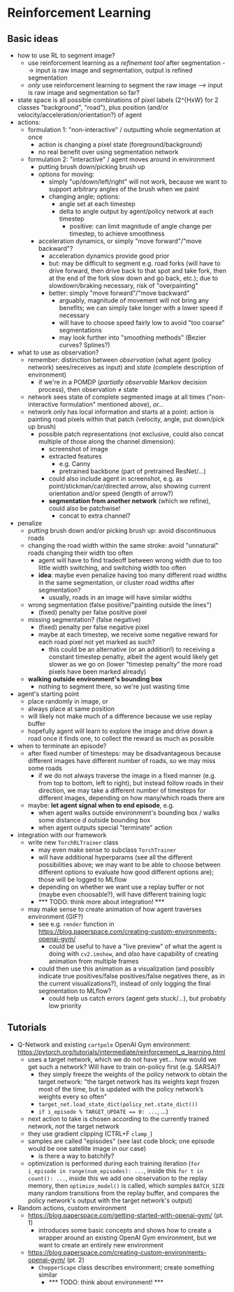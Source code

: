 # Reinforcement Learning
## Basic ideas
- how to use RL to segment image?
    - use reinforcement learning as a _refinement tool_ after segmentation --> input is raw image and segmentation, output is refined segmentation
    - _only_ use reinforcement learning to segment the raw image --> input is raw image and segmentation so far?
- state space is all possible combinations of pixel labels (2^{HxW} for 2 classes "background", "road"), plus position (and/or velocity/acceleration/orientation?) of agent
- actions:
    - formulation 1: "non-interactive" / outputting whole segmentation at once
        - action is changing a pixel state (foreground/background)
        - no real benefit over using segmentation network
    - formulation 2: "interactive" / agent moves around in environment
        - putting brush down/picking brush up
        - options for moving:
            - simply "up/down/left/right" will not work, because we want to support arbitrary angles of the brush when we paint
            - changing angle; options:
                - angle set at each timestep
                - delta to angle output by agent/policy network at each timestep
                    - positive: can limit magnitude of angle change per timestep, to achieve smoothness 
        - acceleration dynamics, or simply "move forward"/"move backward"?
            - acceleration dynamics provide good prior
            - but: may be difficult to segment e.g. road forks (will have to drive forward, then drive back to that spot and take fork, then at the end of the fork slow down and go back, etc.); due to slowdown/braking necessary, risk of "overpainting"
            - better: simply "move forward"/"move backward"
                - arguably, magnitude of movement will not bring any benefits; we can simply take longer with a lower speed if necessary
                - will have to choose speed fairly low to avoid "too coarse" segmentations
                - may look further into "smoothing methods" (Bezier curves? Splines?)
- what to use as observation?
    - remember: distinction between _observation_ (what agent (policy network) sees/receives as input) and _state_ (complete description of environment)
        - if we're in a POMDP (_partially observable_ Markov decision process), then observation ≠ state
    - network sees state of complete segmented image at all times ("non-interactive formulation" mentioned above), _or..._
    - network only has local information and starts at a point: action is painting road pixels within that patch (velocity, angle, put down/pick up brush)
        - possible patch representations (not exclusive, could also concat multiple of those along the channel dimension):
            - screenshot of image
            - extracted features
                - e.g. Canny
                - pretrained backbone (part of pretrained ResNet/...)
            - could also include agent in screenshot, e.g. as point/stickman/car/directed arrow, also showing current orientation and/or speed (length of arrow?)
            - __segmentation from another network__ (which we refine), could also be patchwise!
                - concat to extra channel?
- penalize
    - putting brush down and/or picking brush up: avoid discontinuous roads
    - changing the road width within the same stroke: avoid "unnatural" roads changing their width too often
        - agent will have to find tradeoff between wrong width due to too little width switching, and switching width too often
        - __idea__: maybe even penalize having too many different road widths in the same segmentation, or cluster road widths after segmentation?
            - usually, roads in an image will have similar widths
    - wrong segmentation (false positive/"painting outside the lines")
        - (fixed) penalty per false positive pixel
    - missing segmentation? (false negative)
        - (fixed) penalty per false negative pixel
        - maybe at each timestep, we receive some negative reward for each road pixel not yet marked as such?
            - this could be an alternative (or an addition!) to receiving a constant timestep penalty, albeit the agent would likely get slower as we go on (lower "timestep penalty" the more road pixels have been marked already)
    - __walking outside environment's bounding box__
        - nothing to segment there, so we're just wasting time
- agent's starting point
    - place randomly in image, or
    - always place at same position
    - will likely not make much of a difference because we use replay buffer
    - hopefully agent will learn to explore the image and drive down a road once it finds one, to collect the reward as much as possible
- when to terminate an episode?
    - after fixed number of timesteps: may be disadvantageous because different images have different number of roads, so we may miss some roads
        - if we do not always traverse the image in a fixed manner (e.g. from top to bottom, left to right), but instead follow roads in their direction, we may take a different number of timesteps for different images, depending on how many/which roads there are
    - maybe: __let agent signal when to end episode__, e.g.
        - when agent walks outside environment's bounding box / walks some distance _d_ outside bounding box
        - when agent outputs special "terminate" action
- integration with our framework
    - write new `TorchRLTrainer` class
        - may even make sense to subclass `TorchTrainer`
        - will have additional hyperparams (see all the different possibilities above; we may want to be able to choose between different options to evaluate how good different options are); those will be logged to MLflow
        - depending on whether we want use a replay buffer or not (maybe even choosable?), will have different training logic
        - *** TODO: think more about integration! ***
    - may make sense to create animation of how agent traverses environment (GIF?)
        - see e.g. `render` function in https://blog.paperspace.com/creating-custom-environments-openai-gym/
            - could be useful to have a "live preview" of what the agent is doing with `cv2.imshow`, and _also_ have capability of creating animation from multiple frames
        - could then use this animation as a visualization (and possibly indicate true positives/false positives/false negatives there, as in the current visualizations?), instead of only logging the final segmentation to MLflow?
            - could help us catch errors (agent gets stuck/...), but probably low priority


## Tutorials
- Q-Network and existing `cartpole` OpenAI Gym environment: https://pytorch.org/tutorials/intermediate/reinforcement_q_learning.html
    - uses a target network, which we do not have yet... how would we get such a network? Will have to train on-policy first (e.g. SARSA)?
        - they simply freeze the weights of the policy network to obtain the target network: "the target network has its weights kept frozen most of the time, but is updated with the policy network’s weights every so often"
        - `target_net.load_state_dict(policy_net.state_dict())`
        - `if i_episode % TARGET_UPDATE == 0: ...`, ...)
    - next action to take is chosen according to the currently trained network, _not_ the target network 
    - they use gradient clipping (CTRL+F `clamp_`)
    - samples are called "episodes" (see last code block; one episode would be one satellite image in our case)
        - is there a way to batchify?
    - optimization is performed during each training iteration (`for i_episode in range(num_episodes): ...`, inside this `for t in count(): ...`, inside this we add one observation to the replay memory, then `optimize_model()` is called, which _samples_ `BATCH_SIZE` many random transitions from the replay buffer, and compares the policy network's output with the target network's output)
- Random actions, custom environment
    - https://blog.paperspace.com/getting-started-with-openai-gym/ (pt. 1)
        - introduces some basic concepts and shows how to create a wrapper around an existing OpenAI Gym environment, but we want to create an entirely new environment
    - https://blog.paperspace.com/creating-custom-environments-openai-gym/ (pt. 2)
        - `ChopperScape` class describes environment; create something similar
            - *** TODO: think about environment! ***
